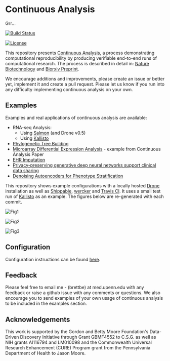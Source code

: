 # Continuous Analysis

Grr...

[![Build Status](http://128.196.65.138/api/badges/julianpistorius/continuous_analysis/status.svg)](http://128.196.65.138/julianpistorius/continuous_analysis)

[![License](https://img.shields.io/badge/License-BSD%203--Clause-blue.svg)](https://opensource.org/licenses/BSD-3-Clause)

This repository presents [Continuous Analysis](http://greenelab.github.io/continuous_analysis/), a process demonstrating computational reproducibility by producing verifiable end-to-end runs of computational research. The process is described in detail in: [Nature Biotechnology](http://www.nature.com/nbt/journal/vaop/ncurrent/full/nbt.3780.html) and [Biorxiv Preprint](http://dx.doi.org/10.1101/056473).

We encourage additions and improvements, please create an issue or better yet, implement it and create a pull request. Please let us know if you run into any difficulty implementing continuous analysis on your own.

## Examples

Examples and real applications of continuous analysis are available:

* RNA-seq Analysis:
	* Using [Salmon](https://github.com/COMBINE-lab/continuous_analysis_rnaseq) (and Drone v0.5)
	* Using [Kallisto](https://github.com/greenelab/continuous_analysis_rnaseq)
* [Phylogenetic Tree Building](https://github.com/greenelab/continuous_analysis_phylo)
* [Microarray Differential Expression Analysis](https://github.com/greenelab/continuous_analysis_brainarray) - example from Continuous Analysis Paper
* [EHR Imputation](https://github.com/epistasislab/imputation)
* [Privacy-preserving generative deep neural networks support clinical data sharing](https://github.com/greenelab/SPRINT_gan)
* [Denoising Autoencoders for Phenotype Stratification](https://github.com/greenelab/DAPS)

This repository shows example configurations with a locally hosted [Drone](https://github.com/drone/drone) installation as well as [Shippable](https://app.shippable.com/), [wercker](http://wercker.com/) and [Travis CI](https://travis-ci.org/). It uses a small test run of [Kallisto](https://github.com/pachterlab/kallisto) as an example. The figures below are re-generated with each commit.

![Fig1](https://github.com/greenelab/continuous_analysis/blob/master/drone/output/fig1.png?raw=true)

![Fig2](https://github.com/greenelab/continuous_analysis/blob/master/drone/output/fig2.png?raw=true)

![Fig3](https://github.com/greenelab/continuous_analysis/blob/master/drone/output/fig3.png?raw=true)

## Configuration

Configuration instructions can be found [here](http://greenelab.github.io/continuous_analysis/).

## Feedback

Please feel free to email me - (brettbe) at med.upenn.edu with any feedback or raise a github issue with any comments or questions. We also encourage you to send examples of your own usage of continuous analysis to be included in the examples section.

## Acknowledgements
This work is supported by the Gordon and Betty Moore Foundation's Data-Driven Discovery Initiative through Grant GBMF4552 to C.S.G. as well as NIH grants AI116794 and LM010098 and the Commonwealth Universal Research Enhancement (CURE) Program grant from the Pennsylvania Department of Health
to Jason Moore.
